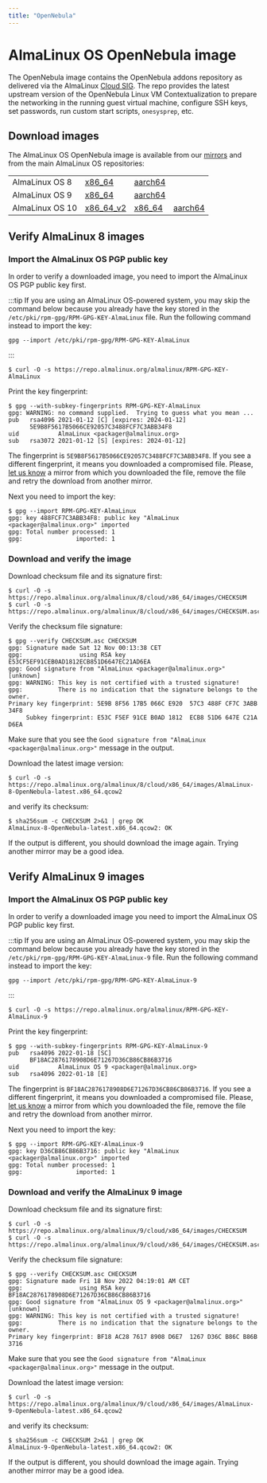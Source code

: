 ```yaml
---
title: "OpenNebula"
---
```


# AlmaLinux OS OpenNebula image

The OpenNebula image contains the OpenNebula addons repository as delivered via the AlmaLinux [Cloud SIG](https://wiki.almalinux.org/sigs/Cloud.html). The repo provides the latest upstream version of the OpenNebula Linux VM Contextualization to prepare the networking in the running guest virtual machine, configure SSH keys, set passwords, run custom start scripts, `onesysprep`, etc.

## Download images

The AlmaLinux OS OpenNebula image is available from our
[mirrors](https://mirrors.almalinux.org/) and from the main AlmaLinux OS repositories:

|                 |                                                                              |                                                                         |                                                                          |
| --------------- | ---------------------------------------------------------------------------- | ----------------------------------------------------------------------- | ------------------------------------------------------------------------ |
| AlmaLinux OS 8  | [x86_64](https://repo.almalinux.org/almalinux/8/cloud/x86_64/images/)        | [aarch64](https://repo.almalinux.org/almalinux/8/cloud/aarch64/images)  |                                                                          |
| AlmaLinux OS 9  | [x86_64](https://repo.almalinux.org/almalinux/9/cloud/x86_64/images/)        | [aarch64](https://repo.almalinux.org/almalinux/9/cloud/aarch64/images/) |                                                                          |
| AlmaLinux OS 10 | [x86_64_v2](https://repo.almalinux.org/almalinux/10/cloud/x86_64_v2/images/) | [x86_64](https://repo.almalinux.org/almalinux/10/cloud/x86_64/)         | [aarch64](https://repo.almalinux.org/almalinux/10/cloud/aarch64/images/) |

## Verify AlmaLinux 8 images

### Import the AlmaLinux OS PGP public key

In order to verify a downloaded image, you need to import the AlmaLinux OS PGP
public key first.

:::tip
If you are using an AlmaLinux OS-powered system, you may skip the command
below because you already have the key stored in the `/etc/pki/rpm-gpg/RPM-GPG-KEY-AlmaLinux` file.
Run the following command instead to import the key:

```shell
gpg --import /etc/pki/rpm-gpg/RPM-GPG-KEY-AlmaLinux
```

:::

```shell
$ curl -O -s https://repo.almalinux.org/almalinux/RPM-GPG-KEY-AlmaLinux
```

Print the key fingerprint:

```shell
$ gpg --with-subkey-fingerprints RPM-GPG-KEY-AlmaLinux
gpg: WARNING: no command supplied.  Trying to guess what you mean ...
pub   rsa4096 2021-01-12 [C] [expires: 2024-01-12]
      5E9B8F5617B5066CE92057C3488FCF7C3ABB34F8
uid           AlmaLinux <packager@almalinux.org>
sub   rsa3072 2021-01-12 [S] [expires: 2024-01-12]
```

The fingerprint is `5E9B8F5617B5066CE92057C3488FCF7C3ABB34F8`. If you see a
different fingerprint, it means you downloaded a compromised file. Please,
[let us know](mailto:security@almalinux.org) a mirror from which you
downloaded the file, remove the file and retry the download from another
mirror.

Next you need to import the key:

```shell
$ gpg --import RPM-GPG-KEY-AlmaLinux
gpg: key 488FCF7C3ABB34F8: public key "AlmaLinux <packager@almalinux.org>" imported
gpg: Total number processed: 1
gpg:               imported: 1
```

### Download and verify the image

Download checksum file and its signature first:

```shell
$ curl -O -s https://repo.almalinux.org/almalinux/8/cloud/x86_64/images/CHECKSUM
$ curl -O -s https://repo.almalinux.org/almalinux/8/cloud/x86_64/images/CHECKSUM.asc
```

Verify the checksum file signature:

```shell
$ gpg --verify CHECKSUM.asc CHECKSUM
gpg: Signature made Sat 12 Nov 00:13:38 CET
gpg:                using RSA key E53CF5EF91CEB0AD1812ECB851D6647EC21AD6EA
gpg: Good signature from "AlmaLinux <packager@almalinux.org>" [unknown]
gpg: WARNING: This key is not certified with a trusted signature!
gpg:          There is no indication that the signature belongs to the owner.
Primary key fingerprint: 5E9B 8F56 17B5 066C E920  57C3 488F CF7C 3ABB 34F8
     Subkey fingerprint: E53C F5EF 91CE B0AD 1812  ECB8 51D6 647E C21A D6EA
```

Make sure that you see the `Good signature from "AlmaLinux <packager@almalinux.org>"`
message in the output.

Download the latest image version:

```shell
$ curl -O -s https://repo.almalinux.org/almalinux/8/cloud/x86_64/images/AlmaLinux-8-OpenNebula-latest.x86_64.qcow2
```

and verify its checksum:

```shell
$ sha256sum -c CHECKSUM 2>&1 | grep OK
AlmaLinux-8-OpenNebula-latest.x86_64.qcow2: OK
```

If the output is different, you should download the image again. Trying another
mirror may be a good idea.

## Verify AlmaLinux 9 images

### Import the AlmaLinux OS PGP public key

In order to verify a downloaded image you need to import the AlmaLinux OS PGP
public key first.

:::tip
If you are using an AlmaLinux OS-powered system, you may skip the command
below because you already have the key stored in the `/etc/pki/rpm-gpg/RPM-GPG-KEY-AlmaLinux-9` file.
Run the following command instead to import the key:

```shell
gpg --import /etc/pki/rpm-gpg/RPM-GPG-KEY-AlmaLinux-9
```

:::

```shell
$ curl -O -s https://repo.almalinux.org/almalinux/RPM-GPG-KEY-AlmaLinux-9
```

Print the key fingerprint:

```shell
$ gpg --with-subkey-fingerprints RPM-GPG-KEY-AlmaLinux-9
pub   rsa4096 2022-01-18 [SC]
      BF18AC2876178908D6E71267D36CB86CB86B3716
uid           AlmaLinux OS 9 <packager@almalinux.org>
sub   rsa4096 2022-01-18 [E]
```

The fingerprint is `BF18AC2876178908D6E71267D36CB86CB86B3716`. If you see a
different fingerprint, it means you downloaded a compromised file. Please,
[let us know](mailto:security@almalinux.org) a mirror from which you
downloaded the file, remove the file and retry the download from another
mirror.

Next you need to import the key:

```shell
$ gpg --import RPM-GPG-KEY-AlmaLinux-9
gpg: key D36CB86CB86B3716: public key "AlmaLinux <packager@almalinux.org>" imported
gpg: Total number processed: 1
gpg:               imported: 1
```

### Download and verify the AlmaLinux 9 image

Download checksum file and its signature first:

```shell
$ curl -O -s https://repo.almalinux.org/almalinux/9/cloud/x86_64/images/CHECKSUM
$ curl -O -s https://repo.almalinux.org/almalinux/9/cloud/x86_64/images/CHECKSUM.asc
```

Verify the checksum file signature:

```shell
$ gpg --verify CHECKSUM.asc CHECKSUM
gpg: Signature made Fri 18 Nov 2022 04:19:01 AM CET
gpg:                using RSA key BF18AC2876178908D6E71267D36CB86CB86B3716
gpg: Good signature from "AlmaLinux OS 9 <packager@almalinux.org>" [unknown]
gpg: WARNING: This key is not certified with a trusted signature!
gpg:          There is no indication that the signature belongs to the owner.
Primary key fingerprint: BF18 AC28 7617 8908 D6E7  1267 D36C B86C B86B 3716
```

Make sure that you see the `Good signature from "AlmaLinux <packager@almalinux.org>"`
message in the output.

Download the latest image version:

```shell
$ curl -O -s https://repo.almalinux.org/almalinux/9/cloud/x86_64/images/AlmaLinux-9-OpenNebula-latest.x86_64.qcow2
```

and verify its checksum:

```shell
$ sha256sum -c CHECKSUM 2>&1 | grep OK
AlmaLinux-9-OpenNebula-latest.x86_64.qcow2: OK
```

If the output is different, you should download the image again. Trying another
mirror may be a good idea.
